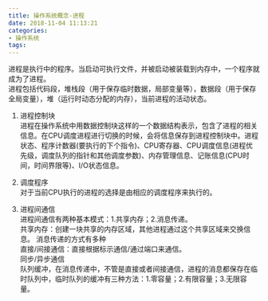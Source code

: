 ```yaml
---
title: 操作系统概念-进程
date: 2018-11-04 11:13:21
categories:
- 操作系统
tags:
---
```


进程是执行中的程序。当启动可执行文件，并被启动被装载到内存中，一个程序就成为了进程。  
进程包括代码段，堆栈段（用于保存临时数据，局部变量等），数据段（用于保存全局变量），堆（运行时动态分配的内存），当前进程的活动状态。  

1. 进程控制块  
进程在操作系统中用数据控制块这样的一个数据结构表示，包含了进程的相关信息。在CPU调度进程进行切换的时候，会将信息保存到进程控制块中。进程状态、程序计数器(要执行的下个指令)、CPU寄存器、CPU调度信息(进程优先级，调度队列的指针和其他调度参数)、内存管理信息、记账信息(CPU时间，时间界限等)、I/O状态信息。  

2. 调度程序  
对于当前CPU执行的进程的选择是由相应的调度程序来执行的。  

3. 进程间通信  
进程间通信有两种基本模式：1.共享内存；2.消息传递。  
共享内存：创建一块共享的内存区域，其他进程通过这个共享区域来交换信息。
消息传递的方式有多种  
直接/间接通信：直接根据标示通信/通过端口来通信。  
同步/异步通信  
队列缓冲，在消息传递中，不管是直接或者间接通信，进程的消息都保存在临时队列中，临时队列的缓冲有三种方法：1.零容量；2.有限容量；3.无限容量。
